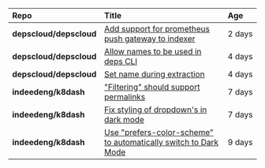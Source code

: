 |**Repo**|**Title**|**Age**|
|:----|:----|:----|
|**depscloud/depscloud**|[Add support for prometheus push gateway to indexer](https://github.com/depscloud/depscloud/issues/108)|2&nbsp;days|
|**depscloud/depscloud**|[Allow names to be used in deps CLI](https://github.com/depscloud/depscloud/issues/100)|4&nbsp;days|
|**depscloud/depscloud**|[Set name during extraction](https://github.com/depscloud/depscloud/issues/99)|4&nbsp;days|
|**indeedeng/k8dash**|["Filtering" should support permalinks](https://github.com/indeedeng/k8dash/issues/153)|7&nbsp;days|
|**indeedeng/k8dash**|[Fix styling of dropdown's in dark mode](https://github.com/indeedeng/k8dash/issues/152)|7&nbsp;days|
|**indeedeng/k8dash**|[Use "prefers-color-scheme" to automatically switch to Dark Mode](https://github.com/indeedeng/k8dash/issues/144)|9&nbsp;days|